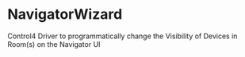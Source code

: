 # NavigatorWizard
 Control4 Driver to programmatically change the Visibility of Devices in Room(s) on the Navigator UI
